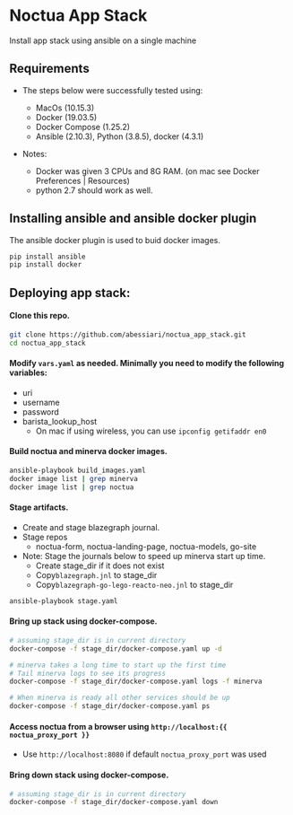 # Noctua App Stack

Install app stack using ansible on a single machine

## Requirements 

- The steps below were successfully tested using:
    - MacOs (10.15.3)
    - Docker (19.03.5)
    - Docker Compose (1.25.2)
    - Ansible (2.10.3), Python (3.8.5), docker (4.3.1)
    
- Notes:
    - Docker was given 3 CPUs and 8G RAM. (on mac see Docker Preferences | Resources)
    - python 2.7 should work as well.

## Installing ansible and ansible docker plugin 

The ansible docker plugin is used to buid docker images.

```sh
pip install ansible
pip install docker 
```
## Deploying app stack: 

#### Clone this repo.

```sh
git clone https://github.com/abessiari/noctua_app_stack.git
cd noctua_app_stack
```

#### Modify `vars.yaml` as needed. Minimally you need to modify the following variables:
  - uri
  - username
  - password
  - barista_lookup_host
    - On mac if using wireless, you can use `ipconfig getifaddr en0`

#### Build noctua and minerva docker images.

```sh
ansible-playbook build_images.yaml
docker image list | grep minerva
docker image list | grep noctua 
```

#### Stage artifacts.
  - Create and stage blazegraph journal.
  - Stage repos
    - noctua-form, noctua-landing-page, noctua-models, go-site
  - Note: Stage the journals below to speed up minerva start up time.
    - Create stage_dir if it does not exist
    - Copy`blazegraph.jnl` to stage_dir
    - Copy`blazegraph-go-lego-reacto-neo.jnl` to stage_dir

```sh
ansible-playbook stage.yaml
```
#### Bring up stack using docker-compose.

```sh
# assuming stage_dir is in current directory
docker-compose -f stage_dir/docker-compose.yaml up -d

# minerva takes a long time to start up the first time
# Tail minerva logs to see its progress
docker-compose -f stage_dir/docker-compose.yaml logs -f minerva

# When minerva is ready all other services should be up
docker-compose -f stage_dir/docker-compose.yaml ps
```

#### Access noctua from a browser using `http://localhost:{{ noctua_proxy_port }}`
- Use `http://localhost:8080` if default `noctua_proxy_port` was used

#### Bring down stack using docker-compose.

```sh
# assuming stage_dir is in current directory
docker-compose -f stage_dir/docker-compose.yaml down
```
